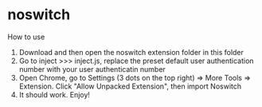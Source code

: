# noswitch

How to use
1. Download and then open the noswitch extension folder in this folder
2. Go to inject >>> inject.js, replace the preset default user authentication number with your user authenticatin number
3. Open Chrome, go to Settings (3 dots on the top right) => More Tools => Extension. Click "Allow Unpacked Extension", then import Noswitch
4. It should work. Enjoy!
